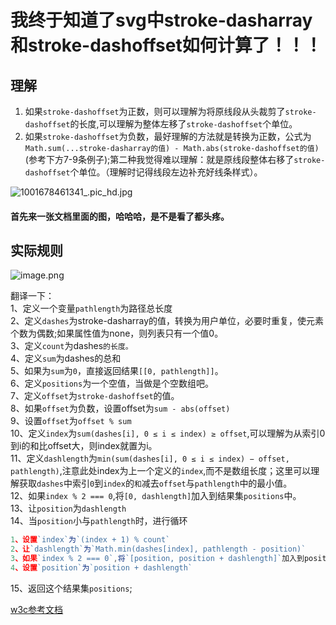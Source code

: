 # 我终于知道了svg中stroke-dasharray和stroke-dashoffset如何计算了！！！

## 理解
1. 如果`stroke-dashoffset`为正数，则可以理解为将原线段从头裁剪了`stroke-dashoffset`的长度,可以理解为整体左移了`stroke-dashoffset`个单位。  
2. 如果`stroke-dashoffset`为负数，最好理解的方法就是转换为正数，公式为`Math.sum(...stroke-dasharray的值) - Math.abs(stroke-dashoffset的值)`(参考下方7-9条例子);第二种我觉得难以理解：就是原线段整体右移了`stroke-dashoffset`个单位。（理解时记得线段左边补充好线条样式）。


![1001678461341_.pic_hd.jpg](https://p1-juejin.byteimg.com/tos-cn-i-k3u1fbpfcp/72ca180bce6a4580b0146d21b982a101~tplv-k3u1fbpfcp-watermark.image?)
#### 首先来一张文档里面的图，哈哈哈，是不是看了都头疼。

## 实际规则
![image.png](https://p9-juejin.byteimg.com/tos-cn-i-k3u1fbpfcp/f08b3cd29c69450bbea71f809787c1b6~tplv-k3u1fbpfcp-watermark.image?)

翻译一下：  
1、定义一个变量`pathlength`为路径总长度  
2、定义`dashes`为stroke-dasharray的值，转换为用户单位，必要时重复，使元素个数为偶数;如果属性值为none，则列表只有一个值0。  
3、定义`count`为dashes`的长度。`  
4、定义`sum`为dashes的总和  
5、如果为`sum`为`0`，直接返回结果`[[0, pathlength]]`。  
6、定义`positions`为一个空值，当做是个空数组吧。  
7、定义`offset`为`stroke-dashoffset`的值。  
8、如果`offset`为负数，设置offset为`sum - abs(offset)`  
9、设置`offset`为`offset % sum`  
10、定义`index`为`sum(dashes[i], 0 ≤ i ≤ index) ≥ offset`,可以理解为从索引0到i的和比offset大，则index就置为i。  
11、定义`dashlength`为`min(sum(dashes[i], 0 ≤ i ≤ index) − offset, pathlength)`,注意此处index为上一个定义的`index`,而不是数组长度；这里可以理解获取`dashes`中索引`0`到`index`的`和`减去`offset`与`pathlength`中的最小值。  
12、如果`index % 2 === 0`,将`[0, dashlength]`加入到结果集`positions`中。  
13、让`position`为`dashlength`  
14、当`position`小与`pathlength`时，进行循环

```js
1、设置`index`为`(index + 1) % count`
2、让`dashlength`为`Math.min(dashes[index], pathlength - position)`
3、如果`index % 2 === 0`,将`[position, position + dashlength]`加入到positions中。
4、设置`position`为`position + dashlength`
```
15、返回这个结果集`positions`;

[w3c参考文档](https://www.w3.org/TR/SVG/painting.html#TermDashPositions)